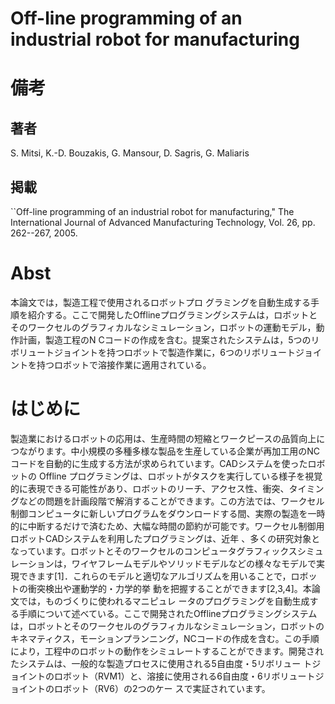 # Off-line programming of an industrial robot for manufacturing

# 備考
## 著者
S. Mitsi, K.-D. Bouzakis, G. Mansour, D. Sagris, G. Maliaris

## 掲載
``Off-line programming of an industrial robot for manufacturing," The International Journal of Advanced Manufacturing Technology, Vol. 26, pp. 262--267, 2005.

# Abst
本論文では，製造工程で使用されるロボットプロ グラミングを自動生成する手順を紹介する。ここで開発したOfflineプログラミングシステムは，ロボットとそのワークセルのグラフィカルなシミュレーション，ロボットの運動モデル，動作計画，製造工程のN Cコードの作成を含む。提案されたシステムは，5つのリボリュートジョイントを持つロボットで製造作業に，6つのリボリュートジョイントを持つロボットで溶接作業に適用されている。

# はじめに

製造業におけるロボットの応用は、生産時間の短縮とワークピースの品質向上につながります。中小規模の多種多様な製品を生産している企業が再加工用のNCコードを自動的に生成する方法が求められています。CADシステムを使ったロボットの Offline プログラミングは、ロボットがタスクを実行している様子を視覚的に表現できる可能性があり、ロボットのリーチ、アクセス性、衝突、タイミングなどの問題を計画段階で解消することができます。この方法では、ワークセル制御コンピュータに新しいプログラムをダウンロードする間、実際の製造を一時的に中断するだけで済むため、大幅な時間の節約が可能です。ワークセル制御用ロボットCADシステムを利用したプログラミングは、近年 、多くの研究対象となっています。ロボットとそのワークセルのコンピュータグラフィックスシミュレーションは，ワイヤフレームモデルやソリッドモデルなどの様々なモデルで実現できます[1]．これらのモデルと適切なアルゴリズムを用いることで，ロボットの衝突検出や運動学的・力学的挙 動を把握することができます[2,3,4]。本論文では，ものづくりに使われるマニピュレ ータのプログラミングを自動生成する手順について述べている。ここで開発されたOfflineプログラミングシステムは，ロボットとそのワークセルのグラフィカルなシミュレーション，ロボットのキネマティクス，モーションプランニング，NCコードの作成を含む。この手順により，工程中のロボットの動作をシミュレートすることができます。開発されたシステムは、一般的な製造プロセスに使用される5自由度・5リボリュー トジョイントのロボット（RVM1）と、溶接に使用される6自由度・6リボリュートジョイントのロボット（RV6）の2つのケー スで実証されています。

